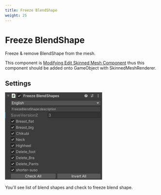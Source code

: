 ```yaml
---
title: Freeze BlendShape
weight: 25
---
```


# Freeze BlendShape

Freeze & remove BlendShape from the mesh.

This component is [Modifying Edit Skinned Mesh Component](../edit-skinned-mesh-components#modifying-component) thus this component should be added onto GameObject with SkinnedMeshRenderer.

## Settings

![component.png](component.png)

You'll see list of blend shapes and check to freeze blend shape.

